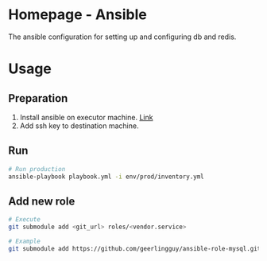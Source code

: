 # Homepage - Ansible
The ansible configuration for setting up and configuring db and redis.

# Usage

## Preparation
1. Install ansible on executor machine. [Link](https://docs.ansible.com/ansible/latest/installation_guide/intro_installation.html) 
2. Add ssh key to destination machine. 

## Run
```bash
# Run production
ansible-playbook playbook.yml -i env/prod/inventory.yml
```

## Add new role

```bash
# Execute
git submodule add <git_url> roles/<vendor.service>

# Example
git submodule add https://github.com/geerlingguy/ansible-role-mysql.git roles/geerlingguy.mysql
```

